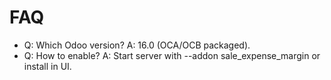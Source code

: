# FAQ

- Q: Which Odoo version? A: 16.0 (OCA/OCB packaged).
- Q: How to enable? A: Start server with --addon sale_expense_margin or install in UI.
